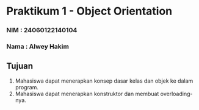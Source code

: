 # Praktikum 1 - Object Orientation
### NIM : 24060122140104
### Nama : Alwey Hakim
## Tujuan
1. Mahasiswa	dapat	menerapkan	konsep	dasar	kelas	dan	objek	ke	dalam	program.
2. Mahasiswa	dapat	menerapkan	konstruktor	dan	membuat	overloading-nya.
